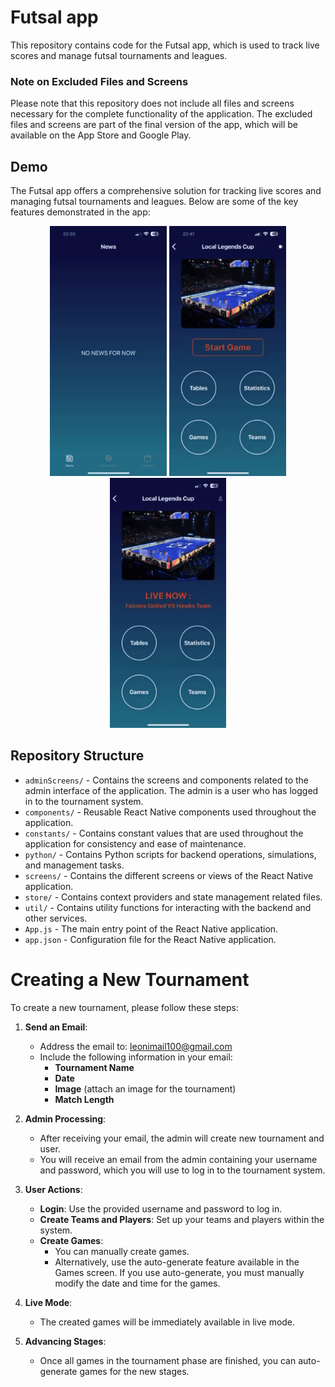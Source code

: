 # Futsal app

This repository contains code for the Futsal app, which is used to track live scores and manage futsal tournaments and leagues.

### Note on Excluded Files and Screens

Please note that this repository does not include all files and screens necessary for the complete functionality of the application. The excluded files and screens are part of the final version of the app, which will be available on the App Store and Google Play.

## Demo

The Futsal app offers a comprehensive solution for tracking live scores and managing futsal tournaments and leagues. Below are some of the key features demonstrated in the app:

<p align="center">
<img src="images/tournaments_overview.gif" height="400" />
<img src="images/live_admin_screen.gif" height="400" />
<img src="images/live_user_screen.gif" height="400" />
</p>

## Repository Structure

- `adminScreens/` - Contains the screens and components related to the admin interface of the application. The admin is a user who has logged in to the tournament system.
- `components/` - Reusable React Native components used throughout the application.
- `constants/` - Contains constant values that are used throughout the application for consistency and ease of maintenance.
- `python/` - Contains Python scripts for backend operations, simulations, and management tasks.
- `screens/` - Contains the different screens or views of the React Native application.
- `store/` - Contains context providers and state management related files.
- `util/` - Contains utility functions for interacting with the backend and other services.
- `App.js` - The main entry point of the React Native application.
- `app.json` - Configuration file for the React Native application.

# Creating a New Tournament

To create a new tournament, please follow these steps:

1. **Send an Email**:

   - Address the email to: [leonimail100@gmail.com](mailto:leonimail100@gmail.com)
   - Include the following information in your email:
     - **Tournament Name**
     - **Date**
     - **Image** (attach an image for the tournament)
     - **Match Length**

2. **Admin Processing**:

   - After receiving your email, the admin will create new tournament and user.
   - You will receive an email from the admin containing your username and password, which you will use to log in to the tournament system.

3. **User Actions**:

   - **Login**: Use the provided username and password to log in.
   - **Create Teams and Players**: Set up your teams and players within the system.
   - **Create Games**:
     - You can manually create games.
     - Alternatively, use the auto-generate feature available in the Games screen. If you use auto-generate, you must manually modify the date and time for the games.

4. **Live Mode**:

   - The created games will be immediately available in live mode.

5. **Advancing Stages**:
   - Once all games in the tournament phase are finished, you can auto-generate games for the new stages.
